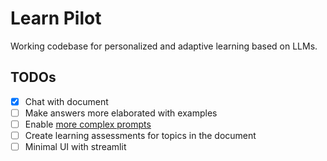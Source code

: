 # Learn Pilot

Working codebase for personalized and adaptive learning based on LLMs.

## TODOs

- [X] Chat with document
- [ ] Make answers more elaborated with examples
- [ ] Enable [more complex prompts](https://python.langchain.com/docs/modules/model_io/prompts/prompt_templates/few_shot_examples_chat)
- [ ] Create learning assessments for topics in the document
- [ ] Minimal UI with streamlit
